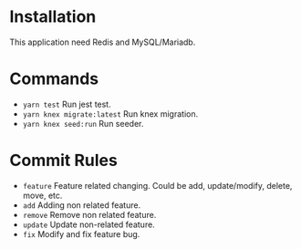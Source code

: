 # Installation
This application need Redis and MySQL/Mariadb.
# Commands

- `yarn test` Run jest test.
- `yarn knex migrate:latest` Run knex migration.
- `yarn knex seed:run` Run seeder.

# Commit Rules

- `feature` Feature related changing. Could be add, update/modify, delete, move, etc.
- `add` Adding non related feature.
- `remove` Remove non related feature.
- `update` Update non-related feature.
- `fix` Modify and fix feature bug.
